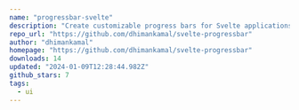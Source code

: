 ```yaml
---
name: "progressbar-svelte"
description: "Create customizable progress bars for Svelte applications."
repo_url: "https://github.com/dhimankamal/svelte-progressbar"
author: "dhimankamal"
homepage: "https://github.com/dhimankamal/svelte-progressbar"
downloads: 14
updated: "2024-01-09T12:28:44.982Z"
github_stars: 7
tags: 
  - ui
---
```

